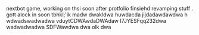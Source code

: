 nextbot game, working on thsi soon after protfolio finsiehd revamping stuff
.
gott alock in soon tbhkl;'ik
madw
dwakldwa
huwdacda
jijdadawdawdwa h
wdwadswadwadwa
vduytCDWAwdaDWAdaw
I7JYESFqq232dwa
wadwadwadwa
SDFWawdwa
dwa
olk
dwa
